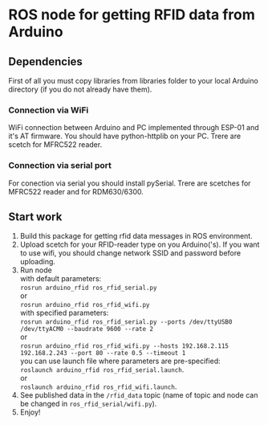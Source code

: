 # ROS node for getting RFID data from Arduino
## Dependencies
First of all you must copy libraries from libraries folder to your local Arduino directory (if you do not already have them).

### Connection via WiFi
WiFi connection between Arduino and PC implemented through ESP-01 and it's AT firmware. You should have python-httplib on your PC.
Trere are scetch for MFRC522 reader.

### Connection via serial port
For conection via serial you should install pySerial.
Trere are scetches for MFRC522 reader and for RDM630/6300.

## Start work
1. Build this package for getting rfid data messages in ROS environment.
2. Upload scetch for your RFID-reader type on you Arduino('s). If you want to use wifi, you should change network SSID and password before uploading.
3. Run node  
with default parameters:  
`rosrun arduino_rfid ros_rfid_serial.py`  
or  
`rosrun arduino_rfid ros_rfid_wifi.py`  
with specified parameters:  
`rosrun arduino_rfid ros_rfid_serial.py --ports /dev/ttyUSB0 /dev/ttyACM0 --baudrate 9600 --rate 2`  
or  
`rosrun arduino_rfid ros_rfid_wifi.py --hosts 192.168.2.115 192.168.2.243 --port 80 --rate 0.5 --timeout 1`  
you can use launch file where parameters are pre-specified:  
`roslaunch arduino_rfid ros_rfid_serial.launch`.  
or  
`roslaunch arduino_rfid ros_rfid_wifi.launch`.
4. See published data in the `/rfid_data` topic (name of topic and node can be changed in `ros_rfid_serial/wifi.py`).
5. Enjoy!